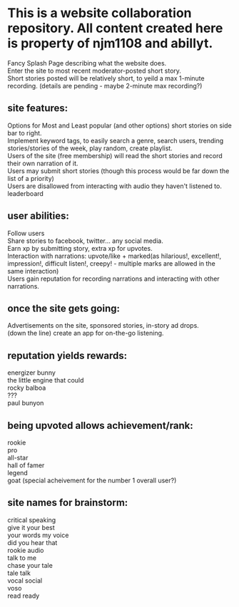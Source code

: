 # This is a website collaboration repository. All content created here is property of njm1108 and abillyt. 

Fancy Splash Page describing what the website does. <br>
Enter the site to most recent moderator-posted short story.<br> 
Short stories posted will be relatively short, to yeild a max 1-minute recording. (details are pending - maybe 2-minute max recording?)<br>

## site features: <br>
Options for Most and Least popular (and other options) short stories on side bar to right. <br>
Implement keyword tags, to easily search a genre, search users, trending stories/stories of the week, play random, create playlist.<br>
Users of the site (free membership) will read the short stories and record their own narration of it. <br>
Users may submit short stories (though this process would be far down the list of a priority)<br>
Users are disallowed from interacting with audio they haven't listened to.<br>
leaderboard<br>

## user abilities: <br>
Follow users <br>
Share stories to facebook, twitter... any social media. <br>
Earn xp by submitting story, extra xp for upvotes. <br>
Interaction with narrations: upvote/like + marked(as hilarious!, excellent!, impression!, difficult listen!, creepy! - multiple marks are allowed in the same interaction)<br>
Users gain reputation for recording narrations and interacting with other narrations.<br>

## once the site gets going: <br>
Advertisements on the site, sponsored stories, in-story ad drops. <br>
(down the line) create an app for on-the-go listening. <br>

## reputation yields rewards:<br>
energizer bunny<br>
the little engine that could<br>
rocky balboa<br>
???<br>
paul bunyon<br>

## being upvoted allows achievement/rank: <br>
rookie <br>
pro <br>
all-star <br>
hall of famer <br>
legend <br>
goat (special acheivement for the number 1 overall user?)<br>

## site names for brainstorm: <br>
critical speaking<br>
give it your best<br>
your words my voice<br>
did you hear that<br>
rookie audio<br>
talk to me<br>
chase your tale<br>
tale talk<br>
vocal social<br>
voso<br>
read ready<br>
